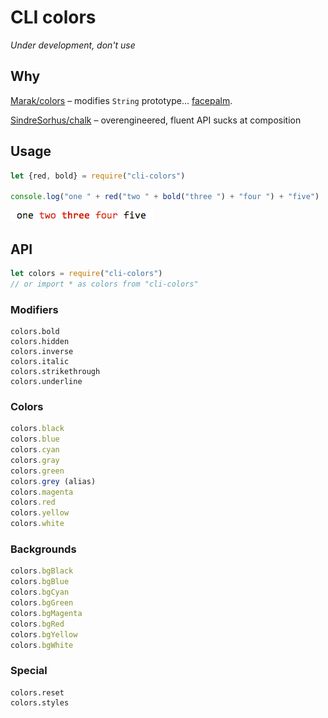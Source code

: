 # CLI colors

*Under development, don't use*

## Why

[Marak/colors](https://github.com/Marak/colors.js) – modifies `String` prototype... [facepalm](https://github.com/yeoman/yo/issues/68).

[SindreSorhus/chalk](https://github.com/chalk) – overengineered, fluent API sucks at composition

## Usage

```js
let {red, bold} = require("cli-colors")

console.log("one " + red("two " + bold("three ") + "four ") + "five")
```

![Sample](./sample.gif)

## API

```js
let colors = require("cli-colors")
// or import * as colors from "cli-colors"
```

### Modifiers

```
colors.bold
colors.hidden
colors.inverse
colors.italic
colors.strikethrough
colors.underline
```

### Colors

```js
colors.black
colors.blue
colors.cyan
colors.gray
colors.green
colors.grey (alias)
colors.magenta
colors.red
colors.yellow
colors.white
```

### Backgrounds

```js
colors.bgBlack
colors.bgBlue
colors.bgCyan
colors.bgGreen
colors.bgMagenta
colors.bgRed
colors.bgYellow
colors.bgWhite
```

### Special

```
colors.reset
colors.styles
```
